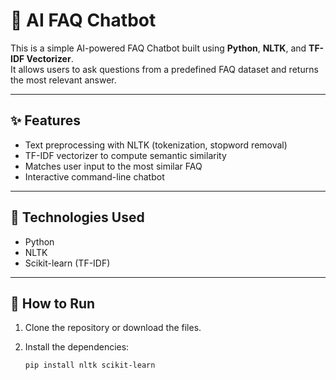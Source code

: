 # 🤖 AI FAQ Chatbot

This is a simple AI-powered FAQ Chatbot built using **Python**, **NLTK**, and **TF-IDF Vectorizer**.  
It allows users to ask questions from a predefined FAQ dataset and returns the most relevant answer.

---

## ✨ Features

- Text preprocessing with NLTK (tokenization, stopword removal)
- TF-IDF vectorizer to compute semantic similarity
- Matches user input to the most similar FAQ
- Interactive command-line chatbot

---

## 🔧 Technologies Used

- Python
- NLTK
- Scikit-learn (TF-IDF)

---

## 🚀 How to Run

1. Clone the repository or download the files.
2. Install the dependencies:

   ```bash
   pip install nltk scikit-learn
